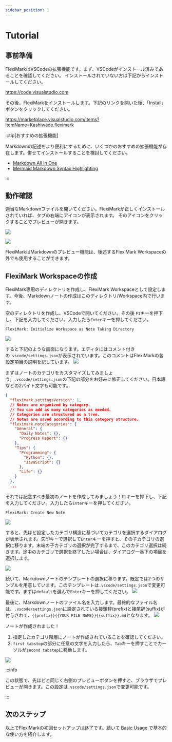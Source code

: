 ```yaml
---
sidebar_position: 1
---
```


# Tutorial

## 事前準備

FlexiMarkはVSCodeの拡張機能です。まず、VSCodeがインストール済みであることを確認してください。
インストールされていない方は下記からインストールしてください。

https://code.visualstudio.com

その後、FlexiMarkをインストールします。下記のリンクを開いた後、「Install」ボタンをクリックしてください。

https://marketplace.visualstudio.com/items?itemName=Kashiwade.fleximark

:::tip[おすすめの拡張機能]

Markdownの記述をより便利にするために、いくつかのおすすめの拡張機能が存在します。併せてインストールすることを検討してください。

- [Markdown All In One](https://marketplace.visualstudio.com/items?itemName=yzhang.markdown-all-in-one)
- [Mermaid Markdown Syntax Highlighting](https://marketplace.visualstudio.com/items?itemName=bpruitt-goddard.mermaid-markdown-syntax-highlighting)

:::

## 動作確認

適当なMarkdownファイルを開いてください。FlexiMarkが正しくインストールされていれば、タブの右端にアイコンが表示されます。
そのアイコンをクリックすることでプレビューが開きます。

![](img/00_preview-icon.png)

![](img/01_preview-icon-click-result.png)

FlexiMarkはMarkdownのプレビュー機能は、後述するFlexiMark Workspaceの外でも使用することができます。

## FlexiMark Workspaceの作成

FlexiMark専用のディレクトリを作成し、FlexiMark Workspaceとして設定します。今後、Markdownノートの作成はこのディレクトリ/Workspace内で行います。

空のディレクトリを作成し、VSCodeで開いてください。その後 `F1`キーを押下し、下記を入力してください。入力したら`Enter`キーを押してください。
```plaintext
FlexiMark: Initialize Workspace as Note Taking Directory
```
![](img/02_prompt_initialize_command.png)

すると下記のような画面になります。エディタにはコメント付きの`.vscode/settings.json`が表示されています。このコメントはFlexiMarkの各設定項目の説明を記しています。
![](img/03_workspace_initialized.png)

まずはノートのカテゴリをカスタマイズしてみましょう。`.vscode/settings.json`の下記の部分をお好みに修正してください。日本語などの2バイト文字も可能です。

```json title=".vscode/settings.json" {8-18}
{
  "fleximark.settingsVersion": 1,
  // Notes are organized by category.
  // You can add as many categories as needed.
  // Categories are structured as a tree.
  // Notes are saved according to this category structure.
  "fleximark.noteCategories": {
    "General": {
      "Daily Notes": {},
      "Progress Report": {}
    },
    "Tips": {
      "Programming": {
        "Python": {},
        "JavaScript": {}
      },
      "Life": {}
    }
  },
  ...
```

それでは記念すべき最初のノートを作成してみましょう！`F1`キーを押下し、下記を入力してください。入力したら`Enter`キーを押してください。
```plaintext
FlexiMark: Create New Note
```
![](img/04_create_first_note.png)

すると、先ほど設定したカテゴリ構造に基づいてカテゴリを選択するダイアログが表示されます。矢印キーで選択して`Enter`キーを押すと、その子カテゴリの選択に移ります。末端の子カテゴリの選択が完了するまで、このカテゴリ選択は続きます。途中のカテゴリで選択を終了したい場合は、ダイアログ一番下の項目を選択します。

![](img/05_choose_category.png)

続いて、Markdownノートのテンプレートの選択に移ります。既定では2つのサンプルを用意しています。このテンプレートは`.vscode/settings.json`で変更可能です。まずは`default`を選んで`Enter`キーを押してください。
![](img/06_choose_template.png)

最後に、Markdownノートのファイル名を入力します。最終的なファイル名は、`.vscode/settings.json`に設定されている接頭辞(prefix)と接尾辞(suffix)が付与されて、`{{prefix}}{{YOUR FILE NAME}}{{suffix}}.md`となります。
![](img/07_input_filename.png)

ノートが作成されました！
1. 指定したカテゴリ階層にノートが作成されていることを確認してください。
2. `first tabstop`の部分に任意の文字を入力したら、`Tab`キーを押すことでカーソルが`second tabstep`に移動します。

![](img/08_note_created.png)

:::info

この状態で、先ほどと同じく右側のプレビューボタンを押すと、ブラウザでプレビューが開きます。この設定は`.vscode/settings.json`で変更可能です。

:::

## 次のステップ

以上でFlexiMarkの初回セットアップは終了です。続いて [Basic Usage](/docs/category/basic-usage) で基本的な使い方を紹介します。